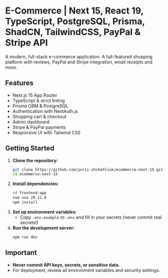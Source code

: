 # E-Commerce | Next 15, React 19, TypeScript, PostgreSQL, Prisma, ShadCN, TailwindCSS, PayPal & Stripe API

A modern, full-stack e-commerce application. A full-featured shopping platform with reviews, PayPal and Stripe integration, email receipts and more.

## Features

- Next.js 15 App Router
- TypeScript & strict linting
- Prisma ORM & PostgreSQL
- Authentication with NextAuth.js
- Shopping cart & checkout
- Admin dashboard
- Stripe & PayPal payments
- Responsive UI with Tailwind CSS

## Getting Started

1. **Clone the repository:**
   ```bash
   git clone https://github.com/yurii-shchehliuk/ecommerce-next-15.git
   cd ecommerce-next-15
   ```
2. **Install dependencies:**
   ```bash
   cd frontend-app
   nvm use 20.11.0
   npm install
   ```
3. **Set up environment variables:**
   - Copy `.env.example` to `.env` and fill in your secrets (never commit real secrets!)
4. **Run the development server:**
   ```bash
   npm run dev
   ```

## Important

- **Never commit API keys, secrets, or sensitive data.**
- For deployment, review all environment variables and security settings.